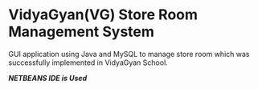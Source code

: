 # VidyaGyan(VG) Store Room Management System

GUI application using Java and MySQL to manage store room which was successfully implemented in VidyaGyan School.

***NETBEANS IDE is Used***
